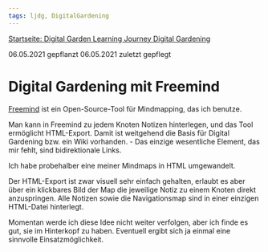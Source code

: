 ```yaml
---
tags: ljdg, DigitalGardening
---
```


[Startseite: Digital Garden Learning Journey Digital Gardening](https://hackmd.io/@holger-moller/learning-journey-digital-gardening-toc/)

06.05.2021 gepflanzt
06.05.2021 zuletzt gepflegt

# Digital Gardening mit Freemind

[Freemind](https://de.wikipedia.org/wiki/FreeMind) ist ein Open-Source-Tool für Mindmapping, das ich benutze.

Man kann in Freemind zu jedem Knoten Notizen hinterlegen, und das Tool ermöglicht HTML-Export. Damit ist weitgehend die Basis für Digital Gardening bzw. ein Wiki vorhanden. - Das einzige wesentliche Element, das mir fehlt, sind bidirektionale Links.

Ich habe probehalber eine meiner Mindmaps in HTML umgewandelt.

Der HTML-Export ist zwar visuell sehr einfach gehalten, erlaubt es aber über ein klickbares Bild der Map die jeweilige Notiz zu einem Knoten direkt anzuspringen. Alle Notizen sowie die Navigationsmap sind in einer einzigen HTML-Datei hinterlegt.

Momentan werde ich diese Idee nicht weiter verfolgen, aber ich finde es gut, sie im Hinterkopf zu haben. Eventuell ergibt sich ja einmal eine sinnvolle Einsatzmöglichkeit.